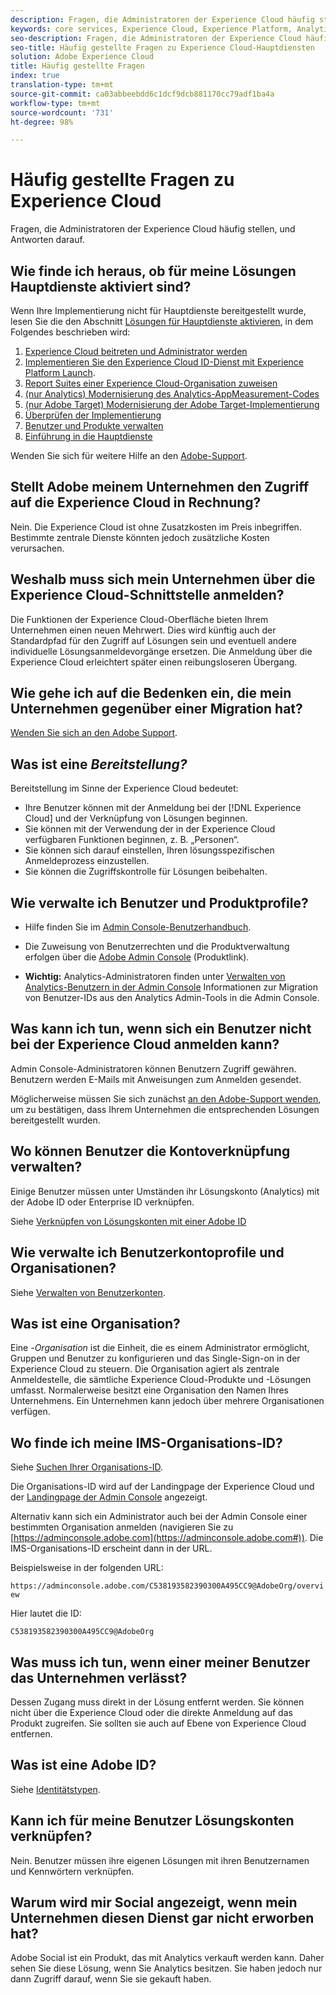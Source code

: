 ```yaml
---
description: Fragen, die Administratoren der Experience Cloud häufig stellen, und Antworten darauf.
keywords: core services, Experience Cloud, Experience Platform, Analytics, Target, user management.
seo-description: Fragen, die Administratoren der Experience Cloud häufig stellen, und Antworten darauf.
seo-title: Häufig gestellte Fragen zu Experience Cloud-Hauptdiensten
solution: Adobe Experience Cloud
title: Häufig gestellte Fragen
index: true
translation-type: tm+mt
source-git-commit: ca03abbeebdd6c1dcf9dcb881170cc79adf1ba4a
workflow-type: tm+mt
source-wordcount: '731'
ht-degree: 98%

---
```



# Häufig gestellte Fragen zu Experience Cloud

Fragen, die Administratoren der Experience Cloud häufig stellen, und Antworten darauf.

## Wie finde ich heraus, ob für meine Lösungen Hauptdienste aktiviert sind?

Wenn Ihre Implementierung nicht für Hauptdienste bereitgestellt wurde, lesen Sie die den Abschnitt [Lösungen für Hauptdienste aktivieren](../core-services/core-services.md#concept_07ED1D5C64234E77976E6D572E78FB9C), in dem Folgendes beschrieben wird:

1. [Experience Cloud beitreten und Administrator werden](../core-services/core-services.md#section_2423F0BD3DF642658103310EE5EA6154)
1. [Implementieren Sie den Experience Cloud ID-Dienst mit Experience Platform Launch](https://docs.adobe.com/content/help/de-DE/launch/using/intro/get-started/quick-start.html).
1. [Report Suites einer Experience Cloud-Organisation zuweisen](../core-services/core-services.md#concept_apg_zq2_rw)
1. [(nur Analytics) Modernisierung des Analytics-AppMeasurement-Codes](../core-services/core-services.md#section_1798D9D0F05C47E29816AC4EEB9A0913)
1. [(nur Adobe Target) Modernisierung der Adobe Target-Implementierung](../core-services/core-services.md#section_C2F4493C7A36406DAE2266B429A4BD24)
1. [Überprüfen der Implementierung](../core-services/core-services.md#section_E641782A0F4F44AF8C9C91216BE330D5)
1. [Benutzer und Produkte verwalten](../core-services/core-services.md#section_B6E95F4E0E12483CB9DA99CBC0C5A4AF)
1. [Einführung in die Hauptdienste](../core-services/core-services.md#section_960C06093623462E8EA247B3E97274A1)

Wenden Sie sich für weitere Hilfe an den [Adobe-Support](https://helpx.adobe.com/de/marketing-cloud/contact-support.html).

## Stellt Adobe meinem Unternehmen den Zugriff auf die Experience Cloud in Rechnung?

Nein. Die Experience Cloud ist ohne Zusatzkosten im Preis inbegriffen. Bestimmte zentrale Dienste könnten jedoch zusätzliche Kosten verursachen.

## Weshalb muss sich mein Unternehmen über die Experience Cloud-Schnittstelle anmelden?

Die Funktionen der Experience Cloud-Oberfläche bieten Ihrem Unternehmen einen neuen Mehrwert. Dies wird künftig auch der Standardpfad für den Zugriff auf Lösungen sein und eventuell andere individuelle Lösungsanmeldevorgänge ersetzen. Die Anmeldung über die Experience Cloud erleichtert später einen reibungsloseren Übergang.

## Wie gehe ich auf die Bedenken ein, die mein Unternehmen gegenüber einer Migration hat?

[Wenden Sie sich an den Adobe Support](https://helpx.adobe.com/de/marketing-cloud/contact-support.html).

## Was ist eine _Bereitstellung?_

Bereitstellung im Sinne der Experience Cloud bedeutet:

* Ihre Benutzer können mit der Anmeldung bei der [!DNL Experience Cloud] und der Verknüpfung von Lösungen beginnen.
* Sie können mit der Verwendung der in der Experience Cloud verfügbaren Funktionen beginnen, z. B. „Personen“.
* Sie können sich darauf einstellen, Ihren lösungsspezifischen Anmeldeprozess einzustellen.
* Sie können die Zugriffskontrolle für Lösungen beibehalten.

## Wie verwalte ich Benutzer und Produktprofile?

* Hilfe finden Sie im [Admin Console-Benutzerhandbuch](https://helpx.adobe.com/de/enterprise/administering/user-guide.html).

* Die Zuweisung von Benutzerrechten und die Produktverwaltung erfolgen über die [Adobe Admin Console](https://adminconsole.adobe.com/enterprise) (Produktlink).

* **Wichtig:** Analytics-Administratoren finden unter [Verwalten von Analytics-Benutzern in der Admin Console](https://docs.adobe.com/content/help/de-DE/analytics/admin/user-product-management/user-management/migrate-users/c-migration-tool.html) Informationen zur Migration von Benutzer-IDs aus den Analytics Admin-Tools in die Admin Console.

## Was kann ich tun, wenn sich ein Benutzer nicht bei der Experience Cloud anmelden kann?

Admin Console-Administratoren können Benutzern Zugriff gewähren. Benutzern werden E-Mails mit Anweisungen zum Anmelden gesendet.

Möglicherweise müssen Sie sich zunächst [an den Adobe-Support wenden](https://helpx.adobe.com/de/marketing-cloud/contact-support.html), um zu bestätigen, dass Ihrem Unternehmen die entsprechenden Lösungen bereitgestellt wurden.

## Wo können Benutzer die Kontoverknüpfung verwalten?

Einige Benutzer müssen unter Umständen ihr Lösungskonto (Analytics) mit der Adobe ID oder Enterprise ID verknüpfen.

Siehe [Verknüpfen von Lösungskonten mit einer Adobe ID](../admin-getting-started/organizations.md#task_FD389E78640848919E247AC5E95B8369)

## Wie verwalte ich Benutzerkontoprofile und Organisationen?

Siehe [Verwalten von Benutzerkonten](../admin-getting-started/organizations.md#topic_C31CB834F109465A82ED57FF0563B3F1).

## Was ist eine Organisation?

Eine -*Organisation* ist die Einheit, die es einem Administrator ermöglicht, Gruppen und Benutzer zu konfigurieren und das Single-Sign-on in der Experience Cloud zu steuern. Die Organisation agiert als zentrale Anmeldestelle, die sämtliche Experience Cloud-Produkte und -Lösungen umfasst. Normalerweise besitzt eine Organisation den Namen Ihres Unternehmens. Ein Unternehmen kann jedoch über mehrere Organisationen verfügen.

## Wo finde ich meine IMS-Organisations-ID?

Siehe [Suchen Ihrer Organisations-ID](organizations.md).

Die Organisations-ID wird auf der Landingpage der Experience Cloud und der [Landingpage der Admin Console](https://adminconsole.adobe.com) angezeigt.

Alternativ kann sich ein Administrator auch bei der Admin Console einer bestimmten Organisation anmelden (navigieren Sie zu [https://adminconsole.adobe.com](https://adminconsole.adobe.com#)). Die IMS-Organisations-ID erscheint dann in der URL.

Beispielsweise in der folgenden URL:

`https://adminconsole.adobe.com/C538193582390300A495CC9@AdobeOrg/overview`

Hier lautet die ID:

`C538193582390300A495CC9@AdobeOrg`

## Was muss ich tun, wenn einer meiner Benutzer das Unternehmen verlässt?

Dessen Zugang muss direkt in der Lösung entfernt werden. Sie können nicht über die Experience Cloud oder die direkte Anmeldung auf das Produkt zugreifen. Sie sollten sie auch auf Ebene von Experience Cloud entfernen.

## Was ist eine Adobe ID?

Siehe [Identitätstypen](https://helpx.adobe.com/de/enterprise/help/identity.html).

## Kann ich für meine Benutzer Lösungskonten verknüpfen?

Nein. Benutzer müssen ihre eigenen Lösungen mit ihren Benutzernamen und Kennwörtern verknüpfen.

## Warum wird mir Social angezeigt, wenn mein Unternehmen diesen Dienst gar nicht erworben hat?

Adobe Social ist ein Produkt, das mit Analytics verkauft werden kann. Daher sehen Sie diese Lösung, wenn Sie Analytics besitzen. Sie haben jedoch nur dann Zugriff darauf, wenn Sie sie gekauft haben.
